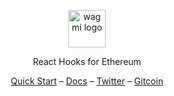 <p align="center">
  <picture>
    <source media="(prefers-color-scheme: dark)" srcset="https://raw.githubusercontent.com/wagmi-dev/.github/main/content/logo-dark.svg">
    <img alt="wagmi logo" src="https://raw.githubusercontent.com/wagmi-dev/.github/main/content/logo-light.svg" width="auto" height="60">
  </picture>
</p>

<p align="center">
  React Hooks for Ethereum
<p>

<div align="center">
  <a href="https://wagmi.sh/docs/getting-started">Quick Start</a> –
  <a href="https://wagmi.sh">Docs</a> –
  <a href="https://twitter.com/wagmi_sh">Twitter</a> –
  <a href="https://gitcoin.co/grants/4493/wagmi-react-hooks-library-for-ethereum">Gitcoin</a>
</div>
